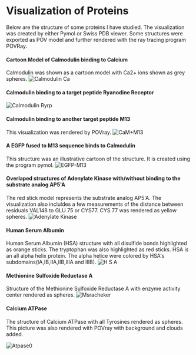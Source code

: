 # Visualization of Proteins

Below are the structure of some proteins I have studied. The visualization was created by either Pymol or Swiss PDB viewer. Some structures were exported as POV model and further rendered with the ray tracing program POVRay.

#### Cartoon Model of Calmodulin binding to Calcium
Calmodulin was shown as a cartoon model with Ca2+ ions shown as grey spheres.
![Calmodulin Ca](Proteins/Calmodulin-Ca.png)

#### Calmodulin binding to a target peptide Ryanodine Receptor 
![Calmodulin Ryrp](Proteins/calmodulin-ryrp.png)

#### Calmodulin binding to another target peptide M13
This visualization was rendered by POVray.
![CaM+M13](Proteins/cam-m13.png)

#### A EGFP fused to M13 sequence binds to Calmodulin
This structure was an illustrative cartoon of the structure. It is created using the program pymol.
![EGFP-M13](Proteins/egfpm13.png)

#### Overlaped structures of Adenylate Kinase with/without binding to the substrate analog AP5'A
The red stick model represents the substrate analog AP5'A. The visualization also incluldes a few measurements of the distance between residuals VAL148 to GLU 75 or CYS77. CYS 77 was rendered as yellow spheres.
![Adenylate Kinase](Proteins/AK.png)

#### Human Serum Albumin
Human Serum Albumin (HSA) structure with all disulfide bonds highlighted as orange sticks. The tryptophan was also highlighted as red sticks. HSA is an all alpha helix protein. The alpha helice were colored by HSA's subdomains(IA,IB,IIA,IIB,IIIA and IIIB).
![H S A](Proteins/HSA.png)

#### Methionine Sulfoxide Reductase A
 Structure of the Methionine Sulfoxide Reductase A with enzyme activity center rendered as spheres.
![Msracheker](Proteins/msracheker.png)

#### Calcium ATPase 
The structure of Calcium ATPase with all Tyrosines rendered as spheres. This picture was also rendered with POVray with background and clouds added.

![Atpase0](Proteins/Atpase0.jpg)

